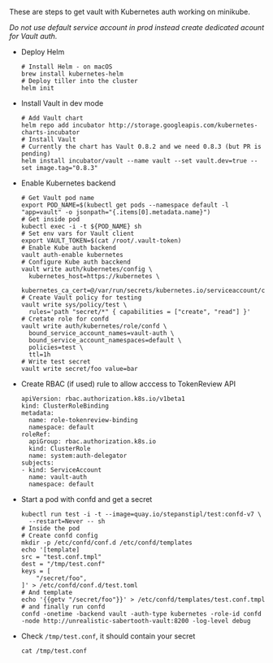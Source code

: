 These are steps to get vault with Kubernetes auth working on minikube.

*Do not use default service account in prod instead create dedicated acount for Vault auth.*

- Deploy Helm
  ```
  # Install Helm - on macOS
  brew install kubernetes-helm
  # Deploy tiller into the cluster
  helm init

- Install Vault in dev mode
  ```
  # Add Vault chart
  helm repo add incubator http://storage.googleapis.com/kubernetes-charts-incubator
  # Install Vault
  # Currently the chart has Vault 0.8.2 and we need 0.8.3 (but PR is pending)
  helm install incubator/vault --name vault --set vault.dev=true --set image.tag="0.8.3" 
  ```

- Enable Kubernetes backend
  ```
  # Get Vault pod name
  export POD_NAME=$(kubectl get pods --namespace default -l "app=vault" -o jsonpath="{.items[0].metadata.name}")
  # Get inside pod
  kubectl exec -i -t ${POD_NAME} sh
  # Set env vars for Vault client
  export VAULT_TOKEN=$(cat /root/.vault-token)
  # Enable Kube auth backend
  vault auth-enable kubernetes
  # Configure Kube auth bacckend
  vault write auth/kubernetes/config \
    kubernetes_host=https://kubernetes \
    kubernetes_ca_cert=@/var/run/secrets/kubernetes.io/serviceaccount/ca.crt
  # Create Vault policy for testing
  vault write sys/policy/test \
    rules='path "secret/*" { capabilities = ["create", "read"] }'
  # Cretate role for confd
  vault write auth/kubernetes/role/confd \
    bound_service_account_names=vault-auth \
    bound_service_account_namespaces=default \
    policies=test \
    ttl=1h
  # Write test secret
  vault write secret/foo value=bar
  ```
  
- Create RBAC (if used) rule to allow acccess to TokenReview API
  ```
  apiVersion: rbac.authorization.k8s.io/v1beta1
  kind: ClusterRoleBinding
  metadata:
    name: role-tokenreview-binding
    namespace: default
  roleRef:
    apiGroup: rbac.authorization.k8s.io
    kind: ClusterRole
    name: system:auth-delegator
  subjects:
  - kind: ServiceAccount
    name: vault-auth
    namespace: default
  ```

- Start a pod with confd and get a secret
  ```
  kubectl run test -i -t --image=quay.io/stepanstipl/test:confd-v7 \
    --restart=Never -- sh 
  # Inside the pod
  # Create confd config
  mkdir -p /etc/confd/conf.d /etc/confd/templates
  echo '[template]
  src = "test.conf.tmpl"
  dest = "/tmp/test.conf"
  keys = [
      "/secret/foo",
  ]' > /etc/confd/conf.d/test.toml
  # And template
  echo '{{getv "/secret/foo"}}' > /etc/confd/templates/test.conf.tmpl
  # and finally run confd
  confd -onetime -backend vault -auth-type kubernetes -role-id confd -node http://unrealistic-sabertooth-vault:8200 -log-level debug
  ```

- Check `/tmp/test.conf`, it should contain your secret
  ```
  cat /tmp/test.conf
  ``` 